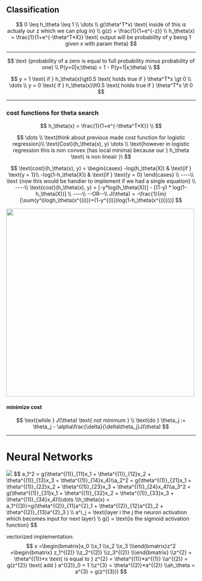 ## Classification

$$
0 	\leq h_\theta \leq 1 \\
\dots \\
g(\theta^T*x) \text{ inside of this is actualy our z which we can plug in} \\ 
g(z) = \frac{1}{1+e^{-z}} \\
h_\theta(x) = \frac{1}{1+e^{-\theta^T*X}} \text{ output will be probability of y being 1 given x with param theta}
$$

---


$$
\text {probability of a zero is equal to full probability minus probability of one} \\
P(y=0|x;\theta) = 1 - P(y=1|x;\theta) \\ 
$$

$$
y = 1 \text{ if } h_\theta(x)\gt0.5 \text{ holds true if } \theta^T*x \gt 0 \\
\dots \\
y = 0 \text{ if } h_\theta(x)\lt0.5 \text{ holds true if } \theta^T*x \lt 0
$$

---

### cost functions for theta search 

$$
h_\theta(x) = \frac{1}{1+e^{-\theta^T*X}} \\
$$

$$
\dots \\
\text{think about previous made cost function for logistic regression}\\
\text{Cost}(h_\theta(x), y)
\dots \\
\text{however in logistic regression this is non convex (has local minima) because our } h_\theta \text{ is non lineair }\
$$


$$
\text{cost}(h_\theta(x), y) = 
\begin{cases}
    -log(h_\theta(X))       &  \text{if }  \text{y = 1}\\
    -log(1-h_\theta(X))    & \text{if }  \text{y = 0}
 \end{cases} \\
----\\
\text {now this would be handier to implement if we had a single equation} \\
----\\
\text{cost}(h_\theta(x), y) = [-y*log(h_\theta(X))] - [(1-y) * log(1-h_\theta(X))] \\
----\\
--OR--\\
J(\theta) = -\frac{1}{m}[\sum(y^i)logh_\theta(x^{(i)})+(1-y^{(i)})log(1-h_\theta(x^{(i)}))]
$$


<img src="https://www.shuhanyu.com/2018/07/08/LogisticRegressionOfCostFunction/convexFunction.png" width=500/>

#### minimize cost 

$$
\text{while } J(\theta) \text{ not minimum } \\
\text{do } \theta_j := \theta_j - \alpha\frac{\delta}{\delta\theta_j}J(\theta)
$$



---

#  Neural Networks 

<img src="https://www.learnopencv.com/wp-content/uploads/2017/10/mlp-diagram.jpg"/> 
$$
a_1^2 = g(\theta^{(1)}_{11}x_1 + \theta^{(1)}_{12}x_2 + \theta^{(1)}_{13}x_3 + \theta^{(1)}_{14}x_4)\\a_2^2 = g(\theta^{(1)}_{21}x_1 + \theta^{(1)}_{22}x_2 + \theta^{(1)}_{23}x_3 + \theta^{(1)}_{24}x_4)\\a_3^2 = g(\theta^{(1)}_{31}x_1 + \theta^{(1)}_{32}x_2 + \theta^{(1)}_{33}x_3 + \theta^{(1)}_{34}x_4)\\\dots \\h_\theta(x) = a_1^{(3)}=g(\theta^{(2)}_{11}a^{2}_1 + \theta^{(2)}_{12}a^{2}_2 + \theta^{(2)}_{13}a^{2}_3 ) \\
a^i_j = \text{layer i the j the neuron activation which becomes input for next layer} \\
g() = \text{is the sigmoid activation function}
$$


vectorized implementation:
$$
x =\begin{bmatrix}x_0 \\x_1 \\x_2  \\x_3  \\\end{bmatrix}z^2 =\begin{bmatrix} z_1^{(2)} \\z_2^{(2)}  \\z_3^{(2)}  \\\end{bmatrix} \\z^{2} = \theta^{(1)}*x \text{ is equal to } z^{2} = \theta^{(1)}*a^{(1)} \\a^{(2)} = g(z^{2}) \text{ add } a^{(2)}_0 = 1 \\z^{3} = \theta^{(2)}*a^{(2)} \\ah_\theta = a^{3} = g(z^{(3)})
$$
